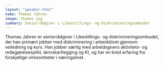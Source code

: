 ```yaml
---
layout: "speaker.html"
name: Thomas Jahren
image: thomas.jpg
summary: Seniorrådgiver i Likestillings- og Diskrimineringsombudet
---
```

Thomas Jahren er seniorrådgiver i Likestillings- og diskrimineringsombudet, der han primært jobber med diskriminering i arbeidslivet gjennom veiledning og kurs. Han jobber særlig med arbeidsgivers aktivitets- og redegjørelsesplikt, lønnskartlegging og KI, og har en bred erfaring fra forskjellige virksomheter i næringslivet.
